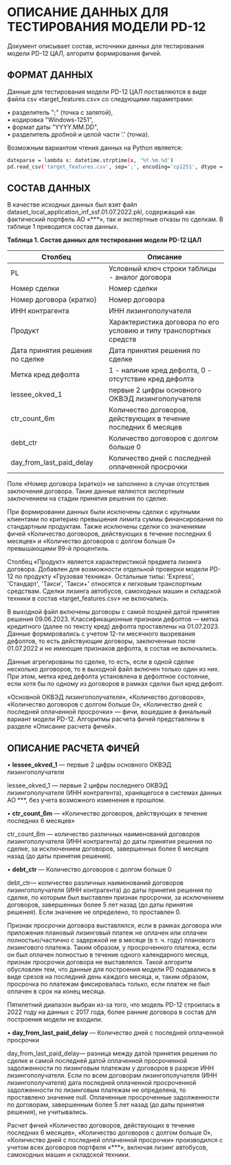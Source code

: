  
# ОПИСАНИЕ ДАННЫХ ДЛЯ ТЕСТИРОВАНИЯ МОДЕЛИ PD-12

Документ описывает состав, источники данных для тестирования модели PD-12 ЦАЛ, алгоритм формирования фичей. 

## ФОРМАТ ДАННЫХ

Данные для тестирования модели PD-12 ЦАЛ поставляются в виде файла csv «target_features.csv» со следующими параметрами:

•	разделитель ";" (точка с запятой),   
•	кодировка "Windows-1251",   
•	формат даты "YYYY.MM.DD",   
•	разделитель дробной и целой части ‘.’ (точка).  

Возможным вариантом чтения данных на Python является:  

```bash 
dateparse = lambda x: datetime.strptime(x, '%Y.%m.%d')
pd.read_csv('target_features.csv', sep=';', encoding='cp1251', dtype = {"ИНН контрагента":str}, parse_dates=['Дата принятия решения по сделке'], date_parser=dateparse, decimal='.')
```

## СОСТАВ ДАННЫХ

В качестве исходных данных был взят файл dataset_local_application_inf_ssf.01.07.2022.pkl, содержащий как фактический портфель АО «***», так и экспертные отказы по сделкам. В таблице 1 приводится состав данных. 

**Таблица 1. Состав данных для тестирования модели PD-12 ЦАЛ**

| Столбец                         | Описание                                                            |
| ------------------------------- | ------------------------------------------------------------------- |
| PL                              | Условный ключ строки таблицы - аналог договора                      |
| Номер сделки                    | Номер сделки                                                        |
| Номер договора (кратко)         | Номер договора                                                      |
| ИНН контрагента                 | ИНН лизингополучателя                                               |
| Продукт                         | Характеристика договора по его условию  и типу транспортных средств |
| Дата принятия решения по сделке | Дата принятия решения по сделке                                     |
| Метка кред дефолта              | 1 - наличие кред дефолта, 0 - отсутствие кред дефолта               |
| lessee_okved_1                  | первые 2 цифры основного ОКВЭД лизингополучателя                    |
| ctr_count_6m                    | Количество договоров, действующих в течение последних 6 месяцев     |
| debt_ctr                        | Количество договоров с долгом больше 0                              |
| day_from_last_paid_delay        | Количество дней с последней оплаченной просрочки                    |

Поле «Номер договора (кратко)» не заполнено в случае отсутствия заключения договора. Такие данные являются экспертным заключением на стадии принятия решения по сделке.

При формировании данных были исключены сделки с крупными клиентами по критерию превышения лимита суммы финансирования по стандартным продуктам. Также исключены сделки со значениями фичей «Количество договоров, действующих в течение последних 6 месяцев» и «Количество договоров с долгом больше 0» превышающими 99-й процентиль.

Столбец «Продукт» является характеристикой предмета лизинга договора. Добавлен для возможности отдельной проверки модели PD-12 по продукту «Грузовая техника». Остальные типы: 'Express', 'Стандарт', 'Такси', 'Такси+' относятся к легковым транспортным средствам. Сделки лизинга автобусов, самоходных машин и складской техники в состав «target_features.csv» не включались. 

В выходной файл включены договоры с самой поздней датой принятия решения 09.06.2023. Классификационные признаки дефолтов — метка кредитного (далее по тексту кред) дефолта проставлены на 01.07.2023. Данные формировались с учетом 12-ти месячного вызревания дефолтов, то есть действующие договоры, заключенные после 01.07.2022 и не имеющие признаков дефолта, в состав не включались.

Данные агрегированы по сделке, то есть, если в одной сделке несколько договоров, то в выходной файл включен только один из них. При этом, метка кред дефолта установлена в дефолтное состояние, если хотя бы по одному из договоров в рамках сделки был кред дефолт.

«Основной ОКВЭД лизингополучателя», «Количество договоров», «Количество договоров с долгом больше 0», «Количество дней с последней оплаченной просрочки» — фичи, вошедшие в финальный вариант модели PD-12. Алгоритмы расчета фичей представлены в разделе «Описание расчета фичей».

## ОПИСАНИЕ РАСЧЕТА ФИЧЕЙ

•	**lessee_okved_1** — первые 2 цифры основного ОКВЭД лизингополучателя

lessee_okved_1 — первые 2 цифры последнего ОКВЭД лизингополучателя (ИНН контрагента), хранящегося в системах данных АО ***, без учета возможного изменения в прошлом. 

•	**ctr_count_6m** — «Количество договоров, действующих в течение последних 6 месяцев»

ctr_count_6m — количество различных наименований договоров лизингополучателя (ИНН контрагента) до даты принятия решения по сделке, за исключением договоров, завершенных более 6 месяцев назад (до даты принятия решения). 

•	**debt_ctr** — Количество договоров с долгом больше 0

debt_ctr— количество различных наименований договоров лизингополучателя (ИНН контрагента) до даты принятия решения по сделке, по которым был выставлен признак просрочки, за исключением договоров, завершенных более 5 лет назад (до даты принятия решения). Если значение не определено, то проставлен 0. 

Признак просрочки договора выставлялся, если в рамках договора или приложения плановый лизинговый платеж не оплачен или оплачен полностью/частично с задержкой не в месяце (в т. ч. году) планового лизингового платежа. Таким образом, у просроченного платежа, если он был оплачен полностью в течение одного календарного месяца, признак просрочки договора не выставлялся. Такой алгоритм обусловлен тем, что данные для построения модели PD подавались в виде срезов на последний день каждого месяца, и, таким образом, просрочка по платежам фиксировалась только, если платеж не был оплачен в срок на конец месяца. 

Пятилетний диапазон выбран из-за того, что модель PD-12 строилась в 2022 году на данных с 2017 года, более ранние договора в состав для построения модели не входили. 

•	**day_from_last_paid_delay** — Количество дней с последней оплаченной просрочки

day_from_last_paid_delay— разница между датой принятия решения по сделке и самой последней датой оплаченной просроченной задолженности по лизинговым платежам у договоров в разрезе ИНН лизингополучателя. Если по всем договорам лизингополучателя (ИНН лизингополучателя) дата последней оплаченной просроченной задолженности по лизинговым платежам не определена, то проставлено значение null. Оплаченные просроченные задолженности по договорам, завершенным более 5 лет назад (до даты принятия решения), не учитывались.

Расчет фичей «Количество договоров, действующих в течение последних 6 месяцев», «Количество договоров с долгом больше 0», «Количество дней с последней оплаченной просрочки» производился с учетом всех договоров портфеля «***», включая лизинг автобусов, самоходных машин и складской техники.
